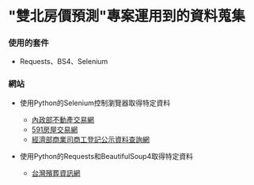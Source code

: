 # "雙北房價預測"專案運用到的資料蒐集
### 使用的套件
* Requests、BS4、Selenium
### 網站
* 使用Python的Selenium控制瀏覽器取得特定資料
  * [內政部不動產交易網](https://plvr.land.moi.gov.tw/DownloadOpenData "link")
  * [591房屋交易網](https://www.591.com.tw/ "link")
  * [經濟部商業司商工登記公示資料查詢網](https://findbiz.nat.gov.tw/fts/query/QueryBar/queryInit.do "link")

* 使用Python的Requests和BeautifulSoup4取得特定資料
  * [台灣殯葬資訊網](http://www.funeralinformation.com.tw/Detail.php?LevelNo=1568 "link")
